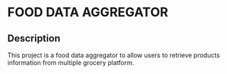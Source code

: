 # FOOD DATA AGGREGATOR

## Description
This project is a food data aggregator to allow users to retrieve products information from multiple grocery platform.

